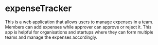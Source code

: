 # expenseTracker
This is a web application that allows users to manage expenses in a team. Members can add expenses while approver can approve or reject it. This app is helpful for organisations and startups where they can form multiple teams and manage the expenses accordingly.
